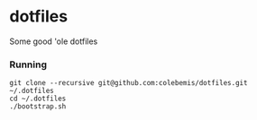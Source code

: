 # dotfiles
Some good 'ole dotfiles

### Running

```shell
git clone --recursive git@github.com:colebemis/dotfiles.git ~/.dotfiles
cd ~/.dotfiles
./bootstrap.sh
```